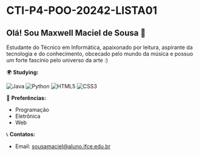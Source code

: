 # CTI-P4-POO-20242-LISTA01

## Olá! Sou Maxwell Maciel de Sousa 🌟

Estudante do Técnico em Informática, apaixonado por leitura, aspirante da tecnologia e do conhecimento, obcecado pelo mundo da música e possuo um forte fascínio pelo universo da arte :)

🌍 **Studying:**

![Java](https://img.icons8.com/color/48/000000/java.png)
![Python](https://img.icons8.com/color/48/000000/python.png)
![HTML5](https://img.icons8.com/color/48/000000/html-5.png)
![CSS3](https://img.icons8.com/color/48/000000/css3.png)

📄 **Preferências:**
- Programação
- Eletrônica
- Web

📞 **Contatos:**
- Email: sousamaciel@aluno.ifce.edu.br
